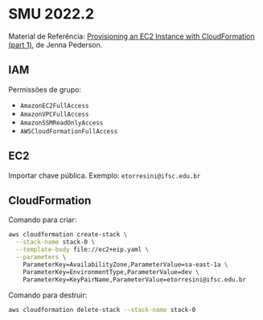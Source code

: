 # SMU 2022.2

Material de Referência: [Provisioning an EC2 Instance with CloudFormation (part 1)](https://jennapederson.com/blog/2021/6/21/provisioning-an-ec2-instance-with-cloudformation-part-1/), de Jenna Pederson.

## IAM
Permissões de grupo:

- `AmazonEC2FullAccess`
- `AmazonVPCFullAccess`
- `AmazonSSMReadOnlyAccess`
- `AWSCloudFormationFullAccess`

## EC2
Importar chave pública. Exemplo: `etorresini@ifsc.edu.br`

## CloudFormation

Comando para criar:

```sh
aws cloudformation create-stack \
  --stack-name stack-0 \
  --template-body file://ec2+eip.yaml \
  --parameters \
    ParameterKey=AvailabilityZone,ParameterValue=sa-east-1a \
    ParameterKey=EnvironmentType,ParameterValue=dev \
    ParameterKey=KeyPairName,ParameterValue=etorresini@ifsc.edu.br
````

Comando para destruir:

```sh
aws cloudformation delete-stack --stack-name stack-0
```
